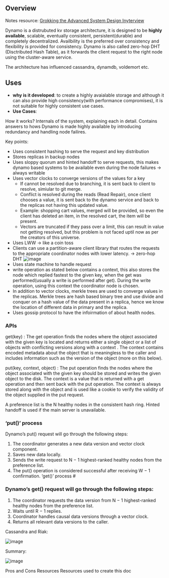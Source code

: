## Overview
Notes resource: [Grokking the Advanced System Design Inyterview](https://github.com/rneha725/Books/blob/main/Compressed%20Grokking%20the%20Advanced%20System%20Design%20Interview-compressed.pdf)


Dynamo is a distrubuted kv storage architecture, it is designed to be **highly available**, scalable, eventually consistent, persistent(durable) and completely decentralized. Availbility is the preferred over consistency and flexibility is provided for consistency. Dynamo is also called zero-hop DHT (Disctributed Hash Table), as it forwards the client request to the right node using the cluster-aware service.

The architecture has influenced cassandra, dynamdb, voldemort etc.
## Uses
- **why is it developed**: to create a highly avaialable storage and although it can also provide high consistency(with performance compromises), it is not suitable for highly consistent use cases.
- **Use Cases**: 

How it works?
Internals of the system, explaining each in detail. Contains answers to hows
Dynamo is made highly available by introducing redundancy and handling node failires.

Key points:
- Uses consistent hashing to serve the request and key distribution
- Stores replicas in backup nodes
- Uses sloppy quorum and hinted handoff to serve requests, this makes dynamo based systems to be available even during the node failures -> always writable
- Uses vector clocks to converge versions of the values for a key
    - If cannot be resolved due to branching, it is sent back to client to resolve, simiular to git merge.
    - Conflict is resolved during the reads (Read Repair), once client chooses a value, it is sent back to the dynamo service and back to the replicas not having this updated value.
    - Example: shopping cart values, merged will be provided, so even the client has deleted an item, in the resolved cart, the item will be present.
    - Vectors are truncated if they pass over a limit, this can result in value not getting resolved, but this problem is not faced uptil now as per the creators of this universe.
- Uses LWW -> like a coin toss
- Clients can use a partition-aware client library that routes the requests to the appropriate coordinator nodes with lower latency. -> zero-hop DHT
    ![image](https://github.com/user-attachments/assets/86820a49-69aa-4e9f-abc0-e59d46c84f2c)
- Uses state machine to handle request
- write operation as stated below contains a context, this also stores the node which replied fastest to the given key, when the get was performed(usually a write is performed after get). During the write operation, using this context the coordinator node is chosen.
- In addition to vector clocks, merkle trees are used to converge values in the replicas. Merkle trees are hash based binary tree and use divide and conquer on a hash value of the data present in a replica, hence we know the location of different data in primary and the replica.
- Uses gossip protocol to have the infoirmation of about health nodes.

### APIs

get(key) : The get operation finds the nodes where the object
associated with the given key is located and returns either a single
object or a list of objects with conflicting versions along with a context .
The context contains encoded metadata about the object that is
meaningless to the caller and includes information such as the version
of the object (more on this below).

put(key, context, object) : The put operation finds the nodes where
the object associated with the given key should be stored and writes the
given object to the disk. The context is a value that is returned with a
get operation and then sent back with the put operation. The context
is always stored along with the object and is used like a cookie to verify
the validity of the object supplied in the put request.

A preference list is the N healthy nodes in the consistent hash ring. Hinted handoff is used if the main server is unavailable.

### ‘put()’ process #
Dynamo’s put() request will go through the following steps:
1. The coordinator generates a new data version and vector clock
component.
2. Saves new data locally.
3. Sends the write request to N − 1 highest-ranked healthy nodes from
the preference list.
4. The put() operation is considered successful after receiving W − 1
confirmation.
‘get()’ process #

### Dynamo’s get() request will go through the following steps:
1. The coordinator requests the data version from N − 1 highest-ranked
healthy nodes from the preference list.
2. Waits until R − 1 replies.
3. Coordinator handles causal data versions through a vector clock.
4. Returns all relevant data versions to the caller.

Cassandra and Riak:

![image](https://github.com/user-attachments/assets/0c81f5e6-3aa5-411e-93a7-5db6e87cb55b)

Summary:

![image](https://github.com/user-attachments/assets/d5949abf-5309-4680-8ffd-7edc57120b39)

Pros and Cons
Resources
Resources used to create this doc
